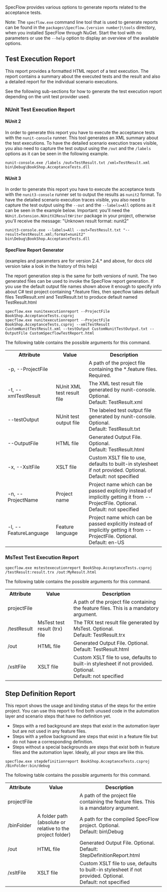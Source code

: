 SpecFlow provides various options to generate reports related to the acceptance tests.

Note: The `specflow.exe` command line tool that is used to generate reports can be found in the `packages\Specflow.{version number}\tools` directory, when you installed SpecFlow through NuGet. Start the tool with no parameters or use the `--help` option to display an overview of the available options.

## Test Execution Report

This report provides a formatted HTML report of a test execution. The report contains a summary about the executed tests and the result and also a detailed report for the individual scenario executions. 

See the following sub-sections for how to generate the test execution report depending on the unit test provider used.

### NUnit Test Execution Report

#### NUnit 2
In order to generate this report you have to execute the acceptance tests with the `nunit-console` runner. This tool generates an XML summary about the test executions. To have the detailed scenario execution traces visible, you also need to capture the test output using the `/out` and the `/labels` options as it can be seen in the following example.

```
nunit-console.exe /labels /out=TestResult.txt /xml=TestResult.xml bin\Debug\BookShop.AcceptanceTests.dll
```

#### NUnit 3
In order to generate this report you have to execute the acceptance tests with the `nunit3-console` runner set to output the results as `nunit2` format. To have the detailed scenario execution traces visible, you also need to capture the test output using the `--out` and the `--labels=All` options as it can be seen in the example below. Important: you'll need the `NUnit.Extension.NUnitV2ResultWriter` package in your project, otherwise you'll receive the message: "Unknown result format: nunit2"

```
nunit3-console.exe --labels=All --out=TestResult.txt "--result=TestResult.xml;format=nunit2" bin\Debug\BookShop.AcceptanceTests.dll
```

#### SpecFlow Report Generator 
(examples and parameters are for version 2.4.* and above, for docs old version take a look in the history of this help)

The report generation step is the same for both versions of nunit. The two generated files can be used to invoke the SpecFlow report generation. 
If you use the default output file names shown above it enough to specify info about C# test project containing *.feature files, then specflow takes default files TestResult.xml and TestResult.txt to produce default named TestResult.html
```
specflow.exe nunitexecutionreport --ProjectFile BookShop.AcceptanceTests.csproj
specflow.exe nunitexecutionreport --ProjectFile BookShop.AcceptanceTests.csproj --xmlTestResult CustomNunitTestResult.xml --testOutput CustomNunitTestOutput.txt --OutputFile CustomSpecflowTestReport.html
```

The following table contains the possible arguments for this command.

<table>
    <tr>
        <th>Attribute</th>
        <th>Value</th>
        <th>Description</th>
    </tr>
    <tr>
        <td>-p, --ProjectFile</td>
        <td></td>
        <td>A path of the project file containing the *.feature files. Required.</td>
    </tr>
    <tr>
        <td>-t, --xmlTestResult</td>
        <td>NUnit XML test result file</td>
        <td>The XML test result file generated by nunit-console. Optional.<br/>
            Default: TestResult.xml</td>
    </tr>
    <tr>
        <td>--testOutput</td>
        <td>NUnit test output file</td>
        <td>The labeled test output file generated by nunit-console. Optional.<br/>
            Default: TestResult.txt</td>
    </tr>
    <tr>
        <td>--OutputFile</td>
        <td>HTML file</td>
        <td>Generated Output File. Optional.<br/>
            Default: TestResult.html</td>
    </tr>
    <tr>
        <td>-x, --XsltFile</td>
        <td>XSLT file</td>
        <td>Custom XSLT file to use, defaults to built-in stylesheet if not provided. Optional.<br/>
            Default: not specified</td>
    </tr>
    <tr>
        <td>-n, --ProjectName</td>
        <td>Project name</td>
        <td>Project name which can be passed explicitly instead of implicitly getting it from --ProjectFile. Optional.<br/>
            Default: not specified</td>
    </tr>
    <tr>
        <td>-l, --FeatureLanguage</td>
        <td>Feature language</td>
        <td>Project name which can be passed explicitly instead of implicitly getting it from --ProjectFile. Optional.<br/>
            Default: en-US</td>
    </tr>
</table>


### MsTest Test Execution Report

```
specflow.exe mstestexecutionreport BookShop.AcceptanceTests.csproj /testResult:result.trx /out:MyResult.html
```

The following table contains the possible arguments for this command.

<table>
    <tr>
        <th>Attribute</th>
        <th>Value</th>
        <th>Description</th>
    </tr>
    <tr>
        <td>projectFile</td>
        <td></td>
        <td>A path of the project file containing the feature files. This is a mandatory argument.</td>
    </tr>
    <tr>
        <td>/testResult</td>
        <td>MsTest test result (trx) file</td>
        <td>The TRX test result file generated by MsTest. Optional.<br/>
            Default: TestResult.trx</td>
    </tr>
    <tr>
        <td>/out</td>
        <td>HTML file</td>
        <td>Generated Output File. Optional.<br/>
            Default: TestResult.html</td>
    </tr>
    <tr>
        <td>/xsltFile</td>
        <td>XSLT file</td>
        <td>Custom XSLT file to use, defaults to built-in stylesheet if not provided. Optional.<br/>
            Default: not specified</td>
    </tr>
</table>

## Step Definition Report

This report shows the usage and binding status of the steps for the entire project. You can use this report to find both unused code in the automation layer and scenario steps that have no definition yet.

* Steps with a red background are steps that exist in the automation layer but are not used in any feature files.
* Steps with a yellow background are steps that exist in a feature file but do not have a corresponding definition.
* Steps without a special backgrounds are steps that exist both in feature files and the automation layer.  Ideally, all your steps are like this.

```
specflow.exe stepdefinitionreport BookShop.AcceptanceTests.csproj /BinFolder:bin/debug
```

The following table contains the possible arguments for this command. 

<table>
    <tr>
        <th>Attribute</th>
        <th>Value</th>
        <th>Description</th>
    </tr>
    <tr>
        <td>projectFile</td>
        <td></td>
        <td>A path of the project file containing the feature files. This is a mandatory argument.</td>
    </tr>
    <tr>
        <td>/binFolder</td>
        <td>A folder path (absolute or relative to the project folder)</td>
        <td>A path for the compiled SpecFlow project. Optional.<br/>
            Default: bin\Debug</td>
    </tr>
    <tr>
        <td>/out</td>
        <td>HTML file</td>
        <td>Generated Output File. Optional.<br/>
            Default: StepDefinitionReport.html</td>
    </tr>
    <tr>
        <td>/xsltFile</td>
        <td>XSLT file</td>
        <td>Custom XSLT file to use, defaults to built-in stylesheet if not provided. Optional.<br/>
            Default: not specified</td>
    </tr>
</table>
